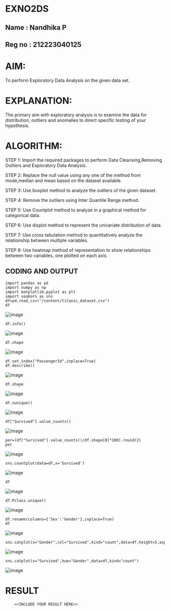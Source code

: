 # EXNO2DS

## Name : Nandhika P

## Reg no : 212223040125
# AIM:
   To perform Exploratory Data Analysis on the given data set.
      
# EXPLANATION:
  The primary aim with exploratory analysis is to examine the data for distribution, outliers and anomalies to direct specific testing of your hypothesis.
  
# ALGORITHM:
STEP 1: Import the required packages to perform Data Cleansing,Removing Outliers and Exploratory Data Analysis.

STEP 2: Replace the null value using any one of the method from mode,median and mean based on the dataset available.

STEP 3: Use boxplot method to analyze the outliers of the given dataset.

STEP 4: Remove the outliers using Inter Quantile Range method.

STEP 5: Use Countplot method to analyze in a graphical method for categorical data.

STEP 6: Use displot method to represent the univariate distribution of data.

STEP 7: Use cross tabulation method to quantitatively analyze the relationship between multiple variables.

STEP 8: Use heatmap method of representation to show relationships between two variables, one plotted on each axis.

## CODING AND OUTPUT
```
import pandas as pd
import numpy as np
import matplotlib.pyplot as plt
import seaborn as sns
df=pd.read_csv("/content/titanic_dataset.csv")
df
```

![image](https://github.com/user-attachments/assets/d9262dba-93d2-4adb-9583-6dd0ca86a39b)

```
df.info()
```

![image](https://github.com/user-attachments/assets/8e6da9d5-8d58-4fae-afe3-9e0d46c1ab47)

```
df.shape
```

![image](https://github.com/user-attachments/assets/1a85141d-8b74-4069-9469-23081e0d57ce)

```
df.set_index("PassengerId",inplace=True)
df.describe()
```

![image](https://github.com/user-attachments/assets/25dde7ef-0e50-4314-b728-2a5ba0a50570)

```
df.shape
```

![image](https://github.com/user-attachments/assets/8df7342e-feeb-4916-b9e4-c4ae3ccf7fc3)

```
df.nunique()
```

![image](https://github.com/user-attachments/assets/28b513ff-6e2e-4d47-87d0-9089b30c6700)

```
df["Survived"].value_counts()
```

![image](https://github.com/user-attachments/assets/57bd6238-28ff-42e8-8d51-a0a48d6f3e1b)

```
per=(df["Survived"].value_counts()/df.shape[0]*100).round(2)
per
```

![image](https://github.com/user-attachments/assets/eb9b7748-6692-4a7d-a102-400e55dd5601)

```
sns.countplot(data=df,x='Survived')
```

![image](https://github.com/user-attachments/assets/d7c50d24-4ace-4039-bd2c-9cd3fd395858)

```
df
```

![image](https://github.com/user-attachments/assets/4d8cf112-36db-42df-b608-a82f0827401a)

```
df.Pclass.unique()
```

![image](https://github.com/user-attachments/assets/1345d76d-4062-45ac-9d1a-99fb39f5c645)

```
df.rename(columns={'Sex':'Gender'},inplace=True)
df
```

![image](https://github.com/user-attachments/assets/4a9b0d4d-5bf5-48b7-9310-73c387fb30c5)

```
sns.catplot(x="Gender",col="Survived",kind="count",data=df,height=5,aspect=.7)
```

![image](https://github.com/user-attachments/assets/22970a77-d53f-4b5b-977e-83c7164ee1ad)

```
sns.catplot(x="Survived",hue="Gender",data=df,kind="count")
```

![image](https://github.com/user-attachments/assets/0f3b91ac-3384-4037-9bd7-0ba84ae2f316)



# RESULT
        <<INCLUDE YOUR RESULT HERE>>
